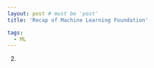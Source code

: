 ```yaml
---
layout: post # must be 'post'
title: 'Recap of Machine Learning Foundation'

tags:
  - ML
---
```


2.
